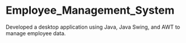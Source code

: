 # Employee_Management_System
Developed a desktop application using Java, Java Swing, and AWT to manage employee data.
